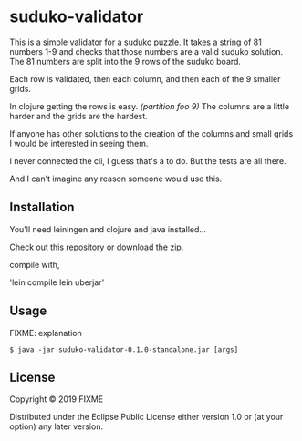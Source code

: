 # suduko-validator

This is a simple validator for a suduko puzzle.  It takes a string of 81 numbers 1-9 and checks
that those numbers are a valid suduko solution.  The 81 numbers are split into the 9 rows
of the suduko board.

Each row is validated, then each column, and then each of the 9 smaller grids.

In clojure getting the rows is easy. *(partition foo 9)*
The columns are a little harder and the grids are the hardest.

If anyone has other solutions to the creation of the columns and small grids
I would be interested in seeing them.

I never connected the cli, I guess that's a to do.  But the tests are all there.

And I can't imagine any reason someone would use this.  


## Installation

You'll need leiningen and clojure and java installed...

Check out this repository or download the zip.

compile with,

'lein compile
lein uberjar'

## Usage

FIXME: explanation

    $ java -jar suduko-validator-0.1.0-standalone.jar [args]    

## License

Copyright © 2019 FIXME

Distributed under the Eclipse Public License either version 1.0 or (at
your option) any later version.

